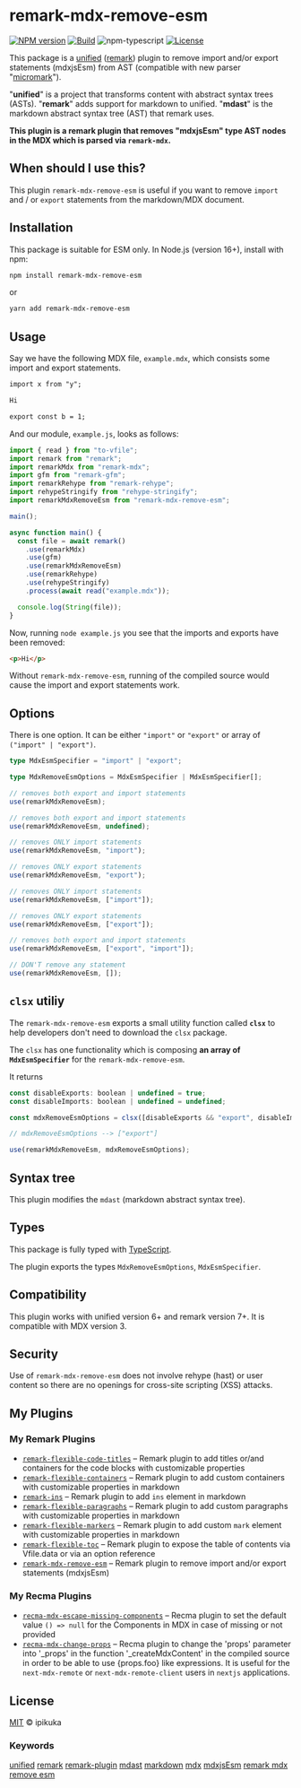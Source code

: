 # remark-mdx-remove-esm

[![NPM version][npm-image]][npm-url]
[![Build][github-build]][github-build-url]
![npm-typescript]
[![License][github-license]][github-license-url]

This package is a [unified][unified] ([remark][remark]) plugin to remove import and/or export statements (mdxjsEsm) from AST (compatible with new parser "[micromark][micromark]").

"**unified**" is a project that transforms content with abstract syntax trees (ASTs). "**remark**" adds support for markdown to unified. "**mdast**" is the markdown abstract syntax tree (AST) that remark uses.

**This plugin is a remark plugin that removes "mdxjsEsm" type AST nodes in the MDX which is parsed via `remark-mdx`.**

## When should I use this?

This plugin `remark-mdx-remove-esm` is useful if you want to remove `import` and / or `export` statements from the markdown/MDX document.

## Installation

This package is suitable for ESM only. In Node.js (version 16+), install with npm:

```bash
npm install remark-mdx-remove-esm
```

or

```bash
yarn add remark-mdx-remove-esm
```

## Usage

Say we have the following MDX file, `example.mdx`, which consists some import and export statements.

```markdown
import x from "y";

Hi

export const b = 1;
```

And our module, `example.js`, looks as follows:

```javascript
import { read } from "to-vfile";
import remark from "remark";
import remarkMdx from "remark-mdx";
import gfm from "remark-gfm";
import remarkRehype from "remark-rehype";
import rehypeStringify from "rehype-stringify";
import remarkMdxRemoveEsm from "remark-mdx-remove-esm";

main();

async function main() {
  const file = await remark()
    .use(remarkMdx)
    .use(gfm)
    .use(remarkMdxRemoveEsm)
    .use(remarkRehype)
    .use(rehypeStringify)
    .process(await read("example.mdx"));

  console.log(String(file));
}
```

Now, running `node example.js` you see that the imports and exports have been removed:

```html
<p>Hi</p>
```

Without `remark-mdx-remove-esm`, running of the compiled source would cause the import and export statements work.

## Options

There is one option. It can be either `"import"` or `"export"` or array of `("import" | "export")`.

```typescript
type MdxEsmSpecifier = "import" | "export";

type MdxRemoveEsmOptions = MdxEsmSpecifier | MdxEsmSpecifier[];

// removes both export and import statements
use(remarkMdxRemoveEsm);

// removes both export and import statements
use(remarkMdxRemoveEsm, undefined);

// removes ONLY import statements
use(remarkMdxRemoveEsm, "import"); 

// removes ONLY export statements
use(remarkMdxRemoveEsm, "export"); 

// removes ONLY import statements
use(remarkMdxRemoveEsm, ["import"]); 

// removes ONLY export statements
use(remarkMdxRemoveEsm, ["export"]); 

// removes both export and import statements
use(remarkMdxRemoveEsm, ["export", "import"]); 

// DON'T remove any statement
use(remarkMdxRemoveEsm, []); 
```

## `clsx` utiliy

The `remark-mdx-remove-esm` exports a small utility function called **`clsx`** to help developers don't need to download the `clsx` package.

The `clsx` has one functionality which is composing **an array of `MdxEsmSpecifier`** for the `remark-mdx-remove-esm`.

It returns 

```javascript
const disableExports: boolean | undefined = true;
const disableImports: boolean | undefined = undefined;

const mdxRemoveEsmOptions = clsx([disableExports && "export", disableImports && "import"]);

// mdxRemoveEsmOptions --> ["export"]

use(remarkMdxRemoveEsm, mdxRemoveEsmOptions); 
```

## Syntax tree

This plugin modifies the `mdast` (markdown abstract syntax tree).

## Types

This package is fully typed with [TypeScript][typeScript].

The plugin exports the types `MdxRemoveEsmOptions`, `MdxEsmSpecifier`.

## Compatibility

This plugin works with unified version 6+ and remark version 7+. It is compatible with MDX version 3.

## Security

Use of `remark-mdx-remove-esm` does not involve rehype (hast) or user content so there are no openings for cross-site scripting (XSS) attacks.

## My Plugins

### My Remark Plugins

+ [`remark-flexible-code-titles`](https://www.npmjs.com/package/remark-flexible-code-titles)
  – Remark plugin to add titles or/and containers for the code blocks with customizable properties
+ [`remark-flexible-containers`](https://www.npmjs.com/package/remark-flexible-containers)
  – Remark plugin to add custom containers with customizable properties in markdown
+ [`remark-ins`](https://www.npmjs.com/package/remark-ins)
  – Remark plugin to add `ins` element in markdown
+ [`remark-flexible-paragraphs`](https://www.npmjs.com/package/remark-flexible-paragraphs)
  – Remark plugin to add custom paragraphs with customizable properties in markdown
+ [`remark-flexible-markers`](https://www.npmjs.com/package/remark-flexible-markers)
  – Remark plugin to add custom `mark` element with customizable properties in markdown
+ [`remark-flexible-toc`](https://www.npmjs.com/package/remark-flexible-toc)
  – Remark plugin to expose the table of contents via Vfile.data or via an option reference
+ [`remark-mdx-remove-esm`](https://www.npmjs.com/package/remark-mdx-remove-esm)
  – Remark plugin to remove import and/or export statements (mdxjsEsm)

### My Recma Plugins

+ [`recma-mdx-escape-missing-components`](https://www.npmjs.com/package/recma-mdx-escape-missing-components)
  – Recma plugin to set the default value `() => null` for the Components in MDX in case of missing or not provided
+ [`recma-mdx-change-props`](https://www.npmjs.com/package/recma-mdx-change-props)
  – Recma plugin to change the 'props' parameter into '_props' in the function '_createMdxContent' in the compiled source in order to be able to use {props.foo} like expressions. It is useful for the `next-mdx-remote` or `next-mdx-remote-client` users in `nextjs` applications.

## License

[MIT][license] © ipikuka

### Keywords

[unified][unifiednpm] [remark][remarknpm] [remark-plugin][remarkpluginnpm] [mdast][mdastnpm] [markdown][markdownnpm] [mdx][mdxnpm] [mdxjsEsm][mdxjsesmnpm] [remark mdx remove esm][remarkmdxremoveesmnpm]

[unified]: https://github.com/unifiedjs/unified
[unifiednpm]: https://www.npmjs.com/search?q=keywords:unified
[remark]: https://github.com/remarkjs/remark
[remarknpm]: https://www.npmjs.com/search?q=keywords:remark
[remarkpluginnpm]: https://www.npmjs.com/search?q=keywords:remark%20plugin
[mdast]: https://github.com/syntax-tree/mdast
[mdastnpm]: https://www.npmjs.com/search?q=keywords:mdast
[micromark]: https://github.com/micromark/micromark
[typescript]: https://www.typescriptlang.org/
[license]: https://github.com/ipikuka/remark-mdx-remove-esm/blob/main/LICENSE
[mdxnpm]: https://www.npmjs.com/search?q=keywords:mdx
[mdxjsesmnpm]: https://www.npmjs.com/search?q=keywords:mdxjsEsm
[markdownnpm]: https://www.npmjs.com/search?q=keywords:markdown
[remarkmdxremoveesmnpm]: https://www.npmjs.com/search?q=keywords:remark%20mdx%20remove%20esm
[npm-url]: https://www.npmjs.com/package/remark-mdx-remove-esm
[npm-image]: https://img.shields.io/npm/v/remark-mdx-remove-esm
[github-license]: https://img.shields.io/github/license/ipikuka/remark-mdx-remove-esm
[github-license-url]: https://github.com/ipikuka/remark-mdx-remove-esm/blob/master/LICENSE
[github-build]: https://github.com/ipikuka/remark-mdx-remove-esm/actions/workflows/publish.yml/badge.svg
[github-build-url]: https://github.com/ipikuka/remark-mdx-remove-esm/actions/workflows/publish.yml
[npm-typescript]: https://img.shields.io/npm/types/remark-mdx-remove-esm

